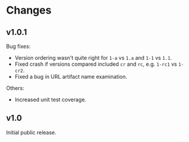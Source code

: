 # Changes

## v1.0.1

Bug fixes:

* Version ordering wasn't quite right for `1-a` vs `1.a` and `1-1` vs `1.1`.
* Fixed crash if versions compared included `cr` and `rc`, e.g. `1-rc1` vs `1-cr2`.
* Fixed a bug in URL artifact name examination.

Others:

* Increased unit test coverage.

## v1.0

Initial public release.
